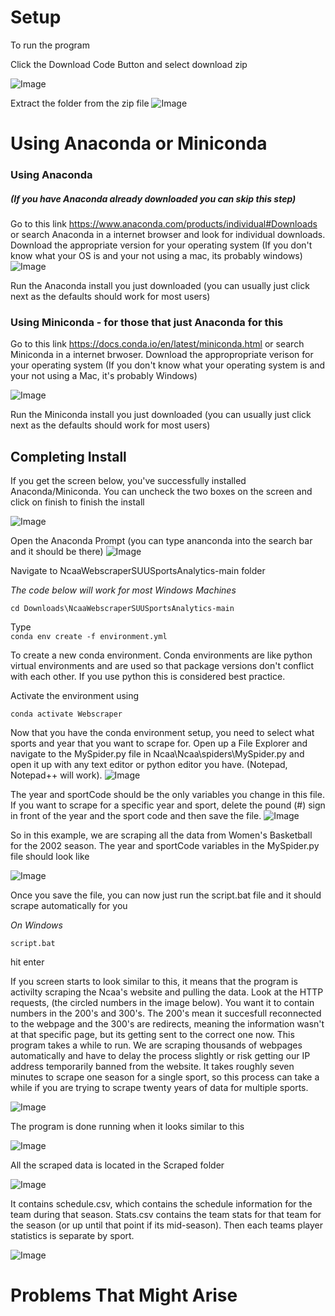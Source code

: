 # Setup
To run the program

Click the Download Code Button and select download zip

![Image](https://github.com/17aclemons/NcaaWebscraperSUUSportsAnalytics/blob/main/images/download.PNG)

 
Extract the folder from the zip file
![Image](https://github.com/17aclemons/NcaaWebscraperSUUSportsAnalytics/blob/main/images/extract.PNG)

# Using Anaconda or Miniconda
### Using Anaconda
##### (If you have Anaconda already downloaded you can skip this step)

Go to this link https://www.anaconda.com/products/individual#Downloads or search Anaconda in a internet browser and look for individual downloads.
Download the appropriate version for your operating system
(If you don't know what your OS is and your not using a mac, its probably windows)
![Image](https://github.com/17aclemons/NcaaWebscraperSUUSportsAnalytics/blob/main/images/anaconda.PNG)

 
Run the Anaconda install you just downloaded (you can usually just click next as the defaults should work for most users)

### Using Miniconda - for those that just Anaconda for this

Go to this link https://docs.conda.io/en/latest/miniconda.html or search Miniconda in a internet brwoser.
Download the appropropriate verison for your operating system
(If you don't know what your operating system is and your not using a Mac, it's probably Windows)

![Image](https://github.com/17aclemons/NcaaWebscraperSUUSportsAnalytics/blob/main/images/miniconda.PNG)

 
Run the Miniconda install you just downloaded (you can usually just click next as the defaults should work for most users)

## Completing Install
If you get the screen below, you've successfully installed Anaconda/Miniconda. You can uncheck the two boxes on the screen and click on finish to finish the install

![Image](https://github.com/17aclemons/NcaaWebscraperSUUSportsAnalytics/blob/main/images/miniInstall.PNG)

 
Open the Anaconda Prompt (you can type ananconda into the search bar and it should be there)
![Image](https://github.com/17aclemons/NcaaWebscraperSUUSportsAnalytics/blob/main/images/anacondaPrompt.PNG)

Navigate to NcaaWebscraperSUUSportsAnalytics-main folder

*The code below will work for most Windows Machines*

`cd Downloads\NcaaWebscraperSUUSportsAnalytics-main`

Type  
`conda env create -f environment.yml`

To create a new conda environment. 
Conda environments are like python virtual environments and are used so that package versions don't conflict with each other. If you use python this is considered best practice.

Activate the environment using 

`conda activate Webscraper`

Now that you have the conda environment setup, you need to select what sports and year that you want to scrape for. Open up a File Explorer and navigate to the MySpider.py file in Ncaa\Ncaa\spiders\MySpider.py and open it up with any text editor or python editor you have. (Notepad, Notepad++ will work). 
![Image](https://github.com/17aclemons/NcaaWebscraperSUUSportsAnalytics/blob/main/images/open.PNG)

 
The year and sportCode should be the only variables you change in this file. If you want to scrape for a specific year and sport, delete the pound (#) sign in front of the year and the sport code and then save the file.
![Image](https://github.com/17aclemons/NcaaWebscraperSUUSportsAnalytics/blob/main/images/list.PNG)
 
So in this example, we are scraping all the data from Women's Basketball for the 2002 season. The year and sportCode variables in the MySpider.py file should look like

![Image](https://github.com/17aclemons/NcaaWebscraperSUUSportsAnalytics/blob/main/images/list.PNG)

Once you save the file, you can now just run the script.bat file and it should scrape automatically for you

*On Windows*

`script.bat`

hit enter

If you screen starts to look similar to this, it means that the program is activilty scraping the Ncaa's website and pulling the data. Look at the HTTP requests, (the circled numbers in the image below). You want it to contain numbers in the 200's and 300's. The 200's mean it succesfull reconnected to the webpage and the 300's are redirects, meaning the information wasn't at that specific page, but its getting sent to the correct one now. This program takes a while to run. We are scraping thousands of webpages automatically and have to delay the process slightly or risk getting our IP address temporarily banned from the website. It takes roughly seven minutes to scrape one season for a single sport, so this process can take a while if you are trying to scrape twenty years of data for multiple sports. 

![Image](https://github.com/17aclemons/NcaaWebscraperSUUSportsAnalytics/blob/main/images/list.PNG)

The program is done running when it looks similar to this

![Image](https://github.com/17aclemons/NcaaWebscraperSUUSportsAnalytics/blob/main/images/fin.PNG)

All the scraped data is located in the Scraped folder 

![Image](https://github.com/17aclemons/NcaaWebscraperSUUSportsAnalytics/blob/main/images/scraped.PNG)

It contains schedule.csv, which contains the schedule information for the team during that season. Stats.csv contains the team stats for that team for the season (or up until that point if its mid-season). Then each teams player statistics is separate by sport. 

![Image](https://github.com/17aclemons/NcaaWebscraperSUUSportsAnalytics/blob/main/images/csv.PNG)

# Problems That Might Arise